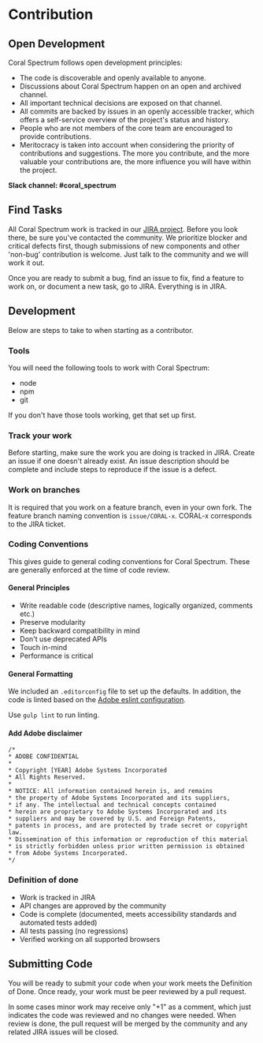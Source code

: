 # Contribution

## Open Development

Coral Spectrum follows open development principles:
* The code is discoverable and openly available to anyone.
* Discussions about Coral Spectrum happen on an open and archived channel.
* All important technical decisions are exposed on that channel.
* All commits are backed by issues in an openly accessible tracker, which offers a self-service overview of the project's status and history.
* People who are not members of the core team are encouraged to provide contributions.
* Meritocracy is taken into account when considering the priority of contributions and suggestions. 
The more you contribute, and the more valuable your contributions are, the more influence you will have within the project.

**Slack channel: #coral_spectrum**

## Find Tasks

All Coral Spectrum work is tracked in our [JIRA project](https://jira.corp.adobe.com/browse/CORAL). Before you look there, be sure 
you've contacted the community. 
We prioritize blocker and critical defects first, though submissions of new components and other 'non-bug' contribution is welcome. 
Just talk to the community and we will work it out.

Once you are ready to submit a bug, find an issue to fix, find a feature to work on, or document a new task, go to JIRA. 
Everything is in JIRA.

## Development

Below are steps to take to when starting as a contributor.

### Tools

You will need the following tools to work with Coral Spectrum:
* node
* npm
* git

If you don't have those tools working, get that set up first.

### Track your work

Before starting, make sure the work you are doing is tracked in JIRA. Create an issue if one doesn't already exist. 
An issue description should be complete and include steps to reproduce if the issue is a defect.

### Work on branches

It is required that you work on a feature branch, even in your own fork. The feature branch naming convention is 
`issue/CORAL-x`. CORAL-x corresponds to the JIRA ticket.

### Coding Conventions

This gives guide to general coding conventions for Coral Spectrum. These are generally enforced at the time of code review.

#### General Principles

* Write readable code (descriptive names, logically organized, comments etc.)
* Preserve modularity
* Keep backward compatibility in mind
* Don't use deprecated APIs
* Touch in-mind
* Performance is critical

#### General Formatting

We included an `.editorconfig` file to set up the defaults. In addition, the code is linted based on the 
[Adobe eslint configuration](https://git.corp.adobe.com/experience-platform/adobe-js-code-standards/).

Use `gulp lint` to run linting.

#### Add Adobe disclaimer

```
/*
* ADOBE CONFIDENTIAL
*
* Copyright [YEAR] Adobe Systems Incorporated
* All Rights Reserved.
*
* NOTICE: All information contained herein is, and remains
* the property of Adobe Systems Incorporated and its suppliers,
* if any. The intellectual and technical concepts contained
* herein are proprietary to Adobe Systems Incorporated and its
* suppliers and may be covered by U.S. and Foreign Patents,
* patents in process, and are protected by trade secret or copyright law.
* Dissemination of this information or reproduction of this material
* is strictly forbidden unless prior written permission is obtained
* from Adobe Systems Incorporated.
*/
```
 
### Definition of done
 
* Work is tracked in JIRA
* API changes are approved by the community
* Code is complete (documented, meets accessibility standards and automated tests added)
* All tests passing (no regressions)
* Verified working on all supported browsers

## Submitting Code

You will be ready to submit your code when your work meets the Definition of Done. 
Once ready, your work must be peer reviewed by a pull request.
 
In some cases minor work may receive only "+1" as a comment, which just indicates the code was reviewed and no changes were needed.
When review is done, the pull request will be merged by the community and any related JIRA issues will be closed. 
  
 

